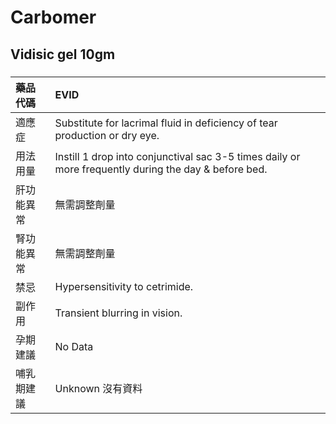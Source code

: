 # Carbomer

## Vidisic gel 10gm

##### 

| 藥品代碼   | EVID                                                                                                 |
|:-----------|:-----------------------------------------------------------------------------------------------------|
| 適應症     | Substitute for lacrimal fluid in deficiency of tear production or dry eye.                           |
| 用法用量   | Instill 1 drop into conjunctival sac 3-5 times daily or more frequently during the day & before bed. |
| 肝功能異常 | 無需調整劑量                                                                                         |
| 腎功能異常 | 無需調整劑量                                                                                         |
| 禁忌       | Hypersensitivity to cetrimide.                                                                       |
| 副作用     | Transient blurring in vision.                                                                        |
| 孕期建議   | No Data                                                                                              |
| 哺乳期建議 | Unknown 沒有資料                                                                                     |


